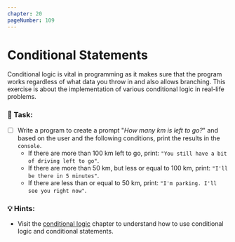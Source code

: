 ```yaml
---
chapter: 20
pageNumber: 109
---
```

# Conditional Statements

Conditional logic is vital in programming as it makes sure that the program works regardless of what data you throw in and also allows branching.  This exercise is about the implementation of various conditional logic in real-life problems.

### 📝 Task:

* [ ] Write a program to create a  prompt "_How many km is left to go?_" and based on the user and the following conditions, print the results in the `console`.
  * If there are more than 100 km left to go, print: `"You still have a bit of driving left to go"`.
  * If there are more than 50 km, but less or equal to 100 km, print: `"I'll be there in 5 minutes"`.
  * If there are less than or equal to 50 km, print: `"I'm parking. I'll see you right now"`.

### 💡 Hints:

* Visit the [conditional logic](../conditional/) chapter to understand how to use conditional logic and conditional statements.
